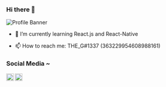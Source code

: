### Hi there 👋

<!--
**THEG77/THEG77** is a ✨ _special_ ✨ repository because its `README.md` (this file) appears on your GitHub profile.

Here are some ideas to get you started:

- 🔭 I’m currently working on ...
- 🌱 I’m currently learning ...
- 👯 I’m looking to collaborate on ...
- 🤔 I’m looking for help with ...
- 💬 Ask me about ...
- 📫 How to reach me: ...
- 😄 Pronouns: ...
- ⚡ Fun fact: ...
-->
<!-- <img width="1000"  alt="Profile Banner" src="https://user-images.githubusercontent.com/48765068/156937433-a13cbc22-85d9-4ebd-b1cd-22fce2422195.gif"> -->
<img   alt="Profile Banner" src="https://user-images.githubusercontent.com/48765068/156937756-e04a4c4d-2956-4bce-918b-dec25b826e2d.gif">
<!-- ![Ujjwal devre](https://user-images.githubusercontent.com/48765068/156937433-a13cbc22-85d9-4ebd-b1cd-22fce2422195.gif) -->

- 🌱 I’m currently learning React.js and React-Native

- 📫 How to reach me: THE_G#1337 (363229954608988161)

<h3 align="left">Social Media ~</h3>
<a href="https://discord.com/users/823114239534170143">
  <img align="left" alt="Discord" width="20px" src="https://cdn-icons-png.flaticon.com/128/2111/2111370.png" />
</a>

<a href="https://open.spotify.com/user/ockrtaqqhy79vw9o2ly29drk1">
  <img align="left" alt="Spotify" width="20px" src="https://cdn-icons-png.flaticon.com/128/174/174872.png" />
</a>
